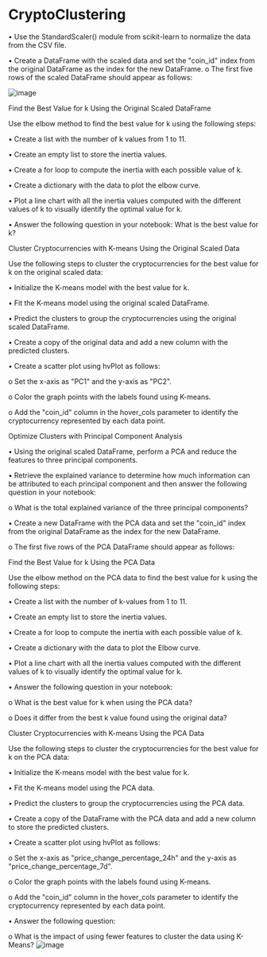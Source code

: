 # CryptoClustering

•	Use the StandardScaler() module from scikit-learn to normalize the data from the CSV file.

•	Create a DataFrame with the scaled data and set the "coin_id" index from the original DataFrame as the index for the new DataFrame.
    o	The first five rows of the scaled DataFrame should appear as follows:

![image](https://github.com/karinalg97/CryptoClustering/assets/149729653/4bc7b844-5ff0-42bd-857a-8e5dfc520aed)


Find the Best Value for k Using the Original Scaled DataFrame

Use the elbow method to find the best value for k using the following steps:

 •	Create a list with the number of k values from 1 to 11.

 •	Create an empty list to store the inertia values.

 •	Create a for loop to compute the inertia with each possible value of k.

 •	Create a dictionary with the data to plot the elbow curve.

 •	Plot a line chart with all the inertia values computed with the different values of k to visually identify the optimal value for k.

 •	Answer the following question in your notebook: What is the best value for k?
 
Cluster Cryptocurrencies with K-means Using the Original Scaled Data

Use the following steps to cluster the cryptocurrencies for the best value for k on the original scaled data:

 •	Initialize the K-means model with the best value for k.

 •	Fit the K-means model using the original scaled DataFrame.

 •	Predict the clusters to group the cryptocurrencies using the original scaled DataFrame.

 •	Create a copy of the original data and add a new column with the predicted clusters.

 •	Create a scatter plot using hvPlot as follows:

  o	Set the x-axis as "PC1" and the y-axis as "PC2".

  o	Color the graph points with the labels found using K-means.

  o	Add the "coin_id" column in the hover_cols parameter to identify the cryptocurrency represented by each data point.

Optimize Clusters with Principal Component Analysis

 •	Using the original scaled DataFrame, perform a PCA and reduce the features to three principal components.

 •	Retrieve the explained variance to determine how much information can be attributed to each principal component and then answer the following question in your notebook:

  o	What is the total explained variance of the three principal components?

 •	Create a new DataFrame with the PCA data and set the "coin_id" index from the original DataFrame as the index for the new DataFrame.

  o	The first five rows of the PCA DataFrame should appear as follows:
 
Find the Best Value for k Using the PCA Data

Use the elbow method on the PCA data to find the best value for k using the following steps:

 •	Create a list with the number of k-values from 1 to 11.

 •	Create an empty list to store the inertia values.

 •	Create a for loop to compute the inertia with each possible value of k.

 •	Create a dictionary with the data to plot the Elbow curve.
 
 •	Plot a line chart with all the inertia values computed with the different values of k to visually identify the optimal value for k.

 •	Answer the following question in your notebook:

  o	What is the best value for k when using the PCA data?

  o	Does it differ from the best k value found using the original data?

Cluster Cryptocurrencies with K-means Using the PCA Data

Use the following steps to cluster the cryptocurrencies for the best value for k on the PCA data:

 •	Initialize the K-means model with the best value for k.

 •	Fit the K-means model using the PCA data.

 •	Predict the clusters to group the cryptocurrencies using the PCA data.

 •	Create a copy of the DataFrame with the PCA data and add a new column to store the predicted clusters.

 •	Create a scatter plot using hvPlot as follows:

  o	Set the x-axis as "price_change_percentage_24h" and the y-axis as "price_change_percentage_7d".

  o	Color the graph points with the labels found using K-means.

  o	Add the "coin_id" column in the hover_cols parameter to identify the cryptocurrency represented by each data point.

 •	Answer the following question:

  o	What is the impact of using fewer features to cluster the data using K-Means?
![image](https://github.com/karinalg97/CryptoClustering/assets/149729653/122a5395-0140-41a0-90c5-7b46dd38fb59)


